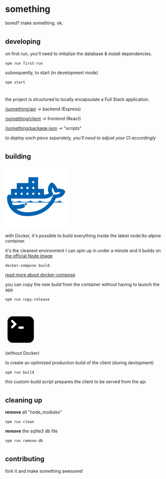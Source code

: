 # something

bored? make something. ok.

#

## developing

on first run, you'll need to initialize the database & install dependencies.
```
npm run first-run
```

subsequently, to start (in development mode)
```
npm start
```

# 

the project is structured to locally encapsulate a Full Stack application.

[/something/api](api/README.md) → backend (Express)

[/something/client](client/README.md) → frontend (React)

[/something/package.json](package.json) → "scripts" 


_to deploy each piece seperately, you'll need to adjust your CI accordingly_

#

## building

![](.img/docker.png)

with Docker, it's possible to build everything inside the latest node:lts-alpine container.

it's the cleanest environment I can spin up in under a minute and it builds on [the official Node image](https://hub.docker.com/_/node)

```
docker-compose build
```
[read more about docker-compose](https://docs.docker.com/compose/install/)

you can copy the new build from the container without having to launch the app
```
npm run copy-release
```

#

![](.img/cli.png)

(without Docker)

to create an optimized production build of the client (during devlopment)
```
npm run build
```

this custom-build script prepares the client to be served from the api

#

## cleaning up

__remove__ all "node_modules"
```
npm run clean
```

__remove__ the sqlite3 db file
```
npm run remove-db
```

# 

## contributing

fork it and make something awesome!
